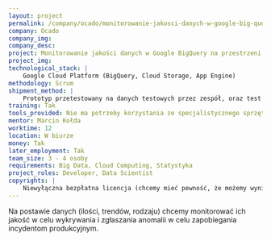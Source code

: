 ```yaml
---
layout: project
permalink: /company/ocado/monitorowanie-jakosci-danych-w-google-big-query
company: Ocado
company_img:
company_desc:
project: Monitorowanie jakości danych w Google BigQuery na przestrzeni czasu
project_img:
technological_stack: |
    Google Cloud Platform (BigQuery, Cloud Storage, App Engine)
methodology: Scrum
shipment_method: |
    Prototyp przetestowany na danych testowych przez zespół, oraz test na danych produkcyjnych przez mentora.
training: Tak
tools_provided: Nie ma potrzeby korzystania ze specjalistycznego sprzętu.
mentor: Marcin Kołda
worktime: 12
location: W biurze
money: Tak
later_employment: Tak
team_size: 3 - 4 osoby
requirements: Big Data, Cloud Computing, Statystyka
project_roles: Developer, Data Scientist
copyrights: |
    Niewyłączna bezpłatna licencja (chcemy mieć pewność, że możemy wyniki pracy wykorzystać w naszych projektach)
---
```

Na postawie danych (ilości, trendów, rodzaju) chcemy monitorować ich jakość w celu wykrywania i zgłaszania anomalii w celu zapobiegania incydentom produkcyjnym.
